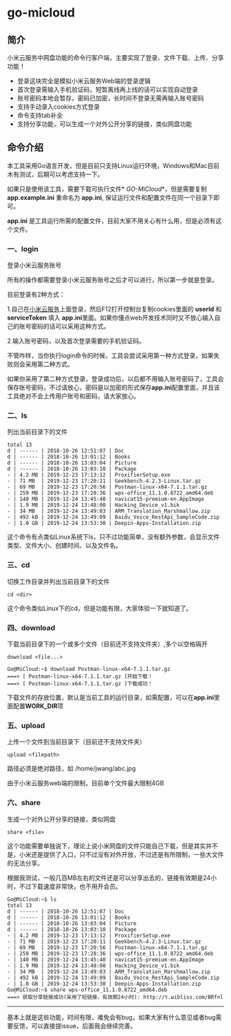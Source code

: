 # go-micloud

## 简介
小米云服务中网盘功能的命令行客户端，主要实现了登录、文件下载、上传、分享功能！

- 登录这块完全是模拟小米云服务Web端的登录逻辑
- 首次登录需输入手机验证码，短暂离线再上线的话可以实现自动登录
- 账号密码本地会暂存，密码已加密，长时间不登录无需再输入账号密码
- 支持手动录入cookies方式登录
- 命令支持tab补全
- 支持分享功能，可以生成一个对外公开分享的链接，类似网盘功能
## 命令介绍

本工具采用Go语言开发，但是目前只支持Linux运行环境，Windows和Mac目前木有测试，后期可以考虑支持一下。

如果只是使用该工具，需要下载可执行文件* *GO-MiCloud**，但是需要复制 **app.example.ini** 重命名为 **app.ini**, 保证运行文件和配置文件在同一个目录下即可。

**app.ini** 是工具运行所需的配置文件，目前大家不用关心有什么用，但是必须有这个文件。



### 一、login
登录小米云服务账号

所有的操作都需要登录小米云服务账号之后才可以进行，所以第一步就是登录。

目前登录有2种方式：

1.自己在[小米云服务](https://i.mi.com/)上面登录，然后F12打开控制台复制cookies里面的 **userId** 和 **serviceToken** 填入 **app.ini**里面。如果你懂点web开发技术同时又不放心输入自己的账号密码的话可以采用这种方式。

2.输入账号密码，以及首次登录需要的手机验证码。

不管咋样，当你执行login命令的时候，工具会尝试采用第一种方式登录，如果失败则会采用第二种方式。

如果你采用了第二种方式登录，登录成功后，以后都不用输入账号密码了，工具会保存账号密码，不过请放心，密码是以加密的形式保存**app.ini**配置里面，并且该工具绝对不会上传用户账号和密码，请大家放心。


### 二、ls
列出当前目录下的文件

```
total 13
d | ------ | 2018-10-26 12:51:07 | Doc
d | ------ | 2018-10-26 13:01:12 | Books
d | ------ | 2018-10-26 13:03:04 | Picture
d | ------ | 2018-10-26 13:03:10 | Package
- | 4.2 MB | 2019-12-23 17:13:12 | ProxifierSetup.exe
- | 71 MB  | 2019-12-23 17:20:11 | Geekbench-4.2.3-Linux.tar.gz
- | 69 MB  | 2019-12-23 17:20:56 | Postman-linux-x64-7.1.1.tar.gz
- | 259 MB | 2019-12-23 17:28:36 | wps-office_11.1.0.8722_amd64.deb
- | 140 MB | 2019-12-24 13:45:40 | navicat15-premium-en.AppImage
- | 1.9 MB | 2019-12-24 13:48:00 | Hacking_Device_v1.bik
- | 34 MB  | 2019-12-24 13:49:03 | ARM_Translation_Marshmallow.zip
- | 492 kB | 2019-12-24 13:49:09 | Baidu_Voice_RestApi_SampleCode.zip
- | 1.0 GB | 2019-12-24 13:53:30 | Deepin-Apps-Installation.zip
```
这个命令有点类似Linux系统下ls，只不过功能简单，没有额外参数，会显示文件类型、文件大小、创建时间、以及文件名。

### 三、cd
切换工作目录并列出当前目录下的文件
```
cd <dir>
```
这个命令类似Linux下的cd，但是功能有限，大家体验一下就知道了。

### 四、download
下载当前目录下的一个或多个文件（目前还不支持文件夹）,多个以空格隔开
```
download <file...>
```

```
Go@MiCloud:~$ download Postman-linux-x64-7.1.1.tar.gz
===> [ Postman-linux-x64-7.1.1.tar.gz ]开始下载！
===> [ Postman-linux-x64-7.1.1.tar.gz ]下载成功！
```

下载文件的存放位置，默认是当前工具的运行目录，如需配置，可以在**app.ini**里面配置**WORK_DIR**项

### 五、upload
上传一个文件到当前目录下（目前还不支持文件夹）
```
upload <filepath>
```
路径必须是绝对路径，如 /home/jwang/abc.jpg

由于小米云服务web端的限制，目前单个文件最大限制4GB

### 六、share
生成一个对外公开分享的链接，类似网盘
```
share <file>
```
这个功能需要单独说下，理论上说小米网盘的文件只能自己下载，但是其实并不是，小米还是提供了入口，只不过没有对外开放，不过还是有所限制，一些大文件的无法分享。

根据我测试，一般几百MB左右的文件还是可以分享出去的，链接有效期是24小时，不过下载速度非常快，也不用开会员。
```
Go@MiCloud:~$ ls
total 13
d | ------ | 2018-10-26 12:51:07 | Doc
d | ------ | 2018-10-26 13:01:12 | Books
d | ------ | 2018-10-26 13:03:04 | Picture
d | ------ | 2018-10-26 13:03:10 | Package
- | 4.2 MB | 2019-12-23 17:13:12 | ProxifierSetup.exe
- | 71 MB  | 2019-12-23 17:20:11 | Geekbench-4.2.3-Linux.tar.gz
- | 69 MB  | 2019-12-23 17:20:56 | Postman-linux-x64-7.1.1.tar.gz
- | 259 MB | 2019-12-23 17:28:36 | wps-office_11.1.0.8722_amd64.deb
- | 140 MB | 2019-12-24 13:45:40 | navicat15-premium-en.AppImage
- | 1.9 MB | 2019-12-24 13:48:00 | Hacking_Device_v1.bik
- | 34 MB  | 2019-12-24 13:49:03 | ARM_Translation_Marshmallow.zip
- | 492 kB | 2019-12-24 13:49:09 | Baidu_Voice_RestApi_SampleCode.zip
- | 1.0 GB | 2019-12-24 13:53:30 | Deepin-Apps-Installation.zip
Go@MiCloud:~$ share wps-office_11.1.0.8722_amd64.deb
===> 获取分享链接成功(采用了短链接，有效期24小时): http://t.wibliss.com/BRfnl
```

---
基本上就是这些功能，时间有限，难免会有bug，如果大家有什么意见或者bug需要反馈，可以直接提issue，后面我会继续完善。
